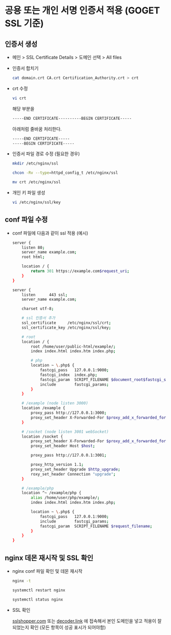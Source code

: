 # 공용 또는 개인 서명 인증서 적용 (GOGET SSL 기준)

## 인증서 생성
* 메인 > SSL Certificate Details > 도메인 선택 > All files

* 인증서 합치기
    ```bash
    cat domain.crt CA.crt Certification_Authority.crt > crt
    ```

* crt 수정
    ```bash
    vi crt
    ```

    해당 부분을
    ```bash
    -----END CERTIFICATE----------BEGIN CERTIFICATE-----
    ```

    아래처럼 줄바꿈 처리한다.
    ```bash
    -----END CERTIFICATE-----
    -----BEGIN CERTIFICATE-----
    ```

* 인증서 파일 경로 수정 (필요한 경우)
    ```bash
    mkdir /etc/nginx/ssl
    ```
    
    ```bash
    chcon -Rv --type=httpd_config_t /etc/nginx/ssl
    ```

    ```bash
    mv crt /etc/nginx/ssl
    ```

*  개인 키 파일 생성
    ```bash
    vi /etc/nginx/ssl/key
    ```

## conf 파일 수정

* conf 파일에 다음과 같이 ssl 적용 (예시)

    ```bash
    server {
        listen 80;
        server_name example.com;
        root html;
	
        location / {
            return 301 https://example.com$request_uri;
        }
    }

    server {
        listen      443 ssl;
        server_name example.com;

        charset utf-8;

        # ssl 인증서 추가
        ssl_certificate     /etc/nginx/ssl/crt;
        ssl_certificate_key /etc/nginx/ssl/key;

        # root
        location / {
            root /home/user/public-html/example/;
            index index.html index.htm index.php;

            # php 
            location ~ \.php$ {
                fastcgi_pass   127.0.0.1:9000;
                fastcgi_index  index.php;
                fastcgi_param  SCRIPT_FILENAME $document_root$fastcgi_script_name;
                include        fastcgi_params;
            }
        }

        # /example (node listen 3000)
        location /example {
            proxy_pass http://127.0.0.1:3000;
            proxy_set_header X-Forwarded-For $proxy_add_x_forwarded_for;
        }

        # /socket (node listen 3001 webSocket)
        location /socket {
            proxy_set_header X-Forwarded-For $proxy_add_x_forwarded_for;
            proxy_set_header Host $host;

            proxy_pass http://127.0.0.1:3001;

            proxy_http_version 1.1;
            proxy_set_header Upgrade $http_upgrade;
            roxy_set_header Connection "upgrade";
        }

        # /example/php
        location ^~ /example/php {
            alias /home/user/php/example/;
            index index.html index.htm index.php;

            location ~ \.php$ {
                fastcgi_pass   127.0.0.1:9000;
                include        fastcgi_params;
                fastcgi_param  SCRIPT_FILENAME $request_filename;
            }
        }
    }
    ```

## nginx 데몬 재시작 및 SSL 확인

* nginx conf 파일 확인 및 데몬 재시작

    ```bash
    nginx -t
    ```

    ```bash
    systemctl restart nginx
    ```

    ```bash
    systemctl status nginx
    ```

* SSL 확인
    
    [sslshopper.com](https://www.sslshopper.com/ssl-checker.html) 또는 [decoder.link](https://decoder.link/sslchecker/) 에 접속해서 본인 도메인을 넣고 적용이 잘 되었는지 확인 (모든 항목이 성공 표시가 되어야함)